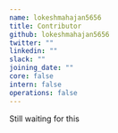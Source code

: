 ```yaml
---
name: lokeshmahajan5656
title: Contributor
github: lokeshmahajan5656
twitter: ""
linkedin: ""
slack: ""
joining_date: ""
core: false
intern: false
operations: false
---
```


Still waiting for this
